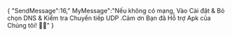 {
"SendMessage":16,"
MyMessage":"Nếu không có mạng, Vào Cài đặt & Bỏ chọn DNS & Kiểm tra Chuyển tiếp UDP
.Cảm ơn Bạn đã Hỗ trợ Apk của Chúng tôi! 🖤😍"
}